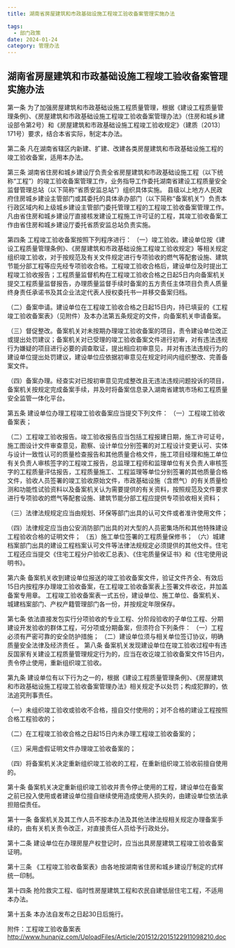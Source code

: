 ```yaml
---
title: 湖南省房屋建筑和市政基础设施工程竣工验收备案管理实施办法

tags:
  - 部门政策
date: 2024-01-24
category: 管理办法
---
```




## 湖南省房屋建筑和市政基础设施工程竣工验收备案管理实施办法



第一条 为了加强房屋建筑和市政基础设施工程质量管理，根据《建设工程质量管理条例》、《房屋建筑和市政基础设施工程竣工验收备案管理办法》（住房和城乡建设部令第2号）和《房屋建筑和市政基础设施工程竣工验收规定》（建质〔2013〕171号）要求，结合本省实际，制定本办法。

第二条 凡在湖南省辖区内新建、扩建、改建各类房屋建筑和市政基础设施工程的竣工验收备案，适用本办法。

第三条 湖南省住房和城乡建设厅负责全省房屋建筑和市政基础设施工程（以下统称“工程”）的竣工验收备案管理工作，业务指导工作委托湖南省建设工程质量安全监督管理总站（以下简称“省质安监总站”）组织具体实施。
县级以上地方人民政府住房城乡建设主管部门或其委托的具体承办部门（以下简称“备案机关”）负责本行政区域内和上级城乡建设主管部门委托管理工程的工程竣工验收备案管理工作。
凡由省住房和城乡建设厅直接核发建设工程施工许可证的工程，其竣工验收备案工作由省住房和城乡建设厅委托省质安监总站负责实施。

第四条 工程竣工验收备案按照下列程序进行：
（一）竣工验收。建设单位按《建设工程质量管理条例》、《房屋建筑和市政基础设施工程竣工验收规定》等相关规定组织竣工验收，对于按规范及有关文件规定进行专项验收的燃气等配套设施、建筑节能分部工程等应先经专项验收合格。工程竣工验收合格后，建设单位及时提出工程竣工验收报告；工程质量监督机构在工程竣工验收合格之日起5日内向备案机关提交工程质量监督报告，办理质量监督手续时备案的五方责任主体项目负责人质量终身责任承诺书及其企业法定代表人授权委托书一并移交备案归档。

（二）备案申请。建设单位在工程竣工验收合格之日起15日内，持已填妥的《工程竣工验收备案表》（见附件）及本办法第五条规定的文件，向备案机关申请备案。

（三）督促整改。备案机关对未按期办理竣工验收备案的项目，责令建设单位改正或提出处罚建议；备案机关对已受理的竣工验收备案文件进行初审，对有违法违规行为嫌疑的项目进行必要的调查取证，提出相应初审意见，并对有违法违规行为的建设单位提出处罚建议，建设单位应依据初审意见在规定时间内组织整改、完善备案文件。

（四）备案办理。经查实对已按初审意见完成整改且无违法违规问题投诉的项目，备案机关按规定完成备案手续，并及时将备案信息录入湖南省建筑市场和工程质量安全监管一体化平台。

 第五条 建设单位办理工程竣工验收备案应当提交下列文件：
（一）工程竣工验收备案表；

（二）工程竣工验收报告。竣工验收报告应当包括工程报建日期，施工许可证号，施工图设计文件审查意见，勘察、设计单位分别签署的对工程设计变更认可、实体与设计一致性认可的质量检查报告和其他质量合格文件，施工项目经理和施工单位有关负责人审核签字的工程竣工报告，总监理工程师和监理单位有关负责人审核签字的工程质量评估报告，工程质量施工、工程监理等单位分别签署的其他质量合格文件，验收人员签署的竣工验收原始文件，市政基础设施（含燃气）的有关质量检测和功能性试验资料以及备案机关认为需要提供的有关资料，按照规范及文件要求进行专项验收的燃气等配套设施、建筑节能分部工程应提供专项验收相关资料；

（三）法律法规规定应当由规划、环保等部门出具的认可文件或者准许使用文件；

（四）法律规定应当由公安消防部门出具的对大型的人员密集场所和其他特殊建设工程验收合格的证明文件；
（五）施工单位签署的工程质量保修书；
（六）城建档案部门出具的建设工程档案认可文件等法律法规规定必须提供的其他文件。住宅工程还应当提交《住宅工程分户验收汇总表》、《住宅质量保证书》和《住宅使用说明书》。

第六条 备案机关收到建设单位报送的竣工验收备案文件，验证文件齐全、有效后15日内按程序办理竣工验收备案，在工程竣工验收备案表上签署文件收讫，并加盖备案专用章。
工程竣工验收备案表一式五份，建设单位、施工单位、备案机关、城建档案部门、产权产籍管理部门各一份，并按规定年限保存。

第七条 依法直接发包实行分项验收的专业工程、分阶段验收的子单位工程、分期建设开发验收的群体工程，可分项或分期备案，但须符合下列条件：
（一）工程必须有严密可靠的安全防护措施；
（二）建设单位须与相关单位签订协议，明确质量安全法律及经济责任
。
第八条 备案机关发现建设单位在竣工验收过程中有违反国家有关建设工程质量管理规定行为的，应当在收讫竣工验收备案文件15日内，责令停止使用，重新组织竣工验收。

第九条 建设单位有以下行为之一的，根据《建设工程质量管理条例》、《房屋建筑和市政基础设施工程竣工验收备案管理办法》相关规定予以处罚；构成犯罪的，依法追究刑事责任。

（一）未组织竣工验收或验收不合格，擅自交付使用的；对不合格的建设工程按照合格工程验收的；

（二）在工程竣工验收合格之日起15日内未办理工程竣工验收备案的；

（三）采用虚假证明文件办理竣工验收备案的；

（四）将备案机关决定重新组织竣工验收的工程，在重新组织竣工验收前擅自使用的。

第十条 备案机关决定重新组织竣工验收并责令停止使用的工程，建设单位在备案之前已投入使用或者建设单位擅自继续使用造成使用人损失的，由建设单位依法承担赔偿责任。

第十一条 备案机关及其工作人员不按本办法及其他法律法规相关规定办理备案手续的，由有关机关责令改正，对直接责任人员给予行政处分。

第十二条 建设单位在办理房屋产权登记时，应当出具房屋建筑工程竣工验收备案证明。

第十三条 《工程竣工验收备案表》由各地按湖南省住房和城乡建设厅制定的式样统一印制。
        
第十四条 抢险救灾工程、临时性房屋建筑工程和农民自建低层住宅工程，不适用本办法。

第十五条 本办法自发布之日起30日后施行。
 

附件：工程竣工验收备案表 http://www.hunanjz.com/UploadFiles/Article/201512/2015122911098210.doc